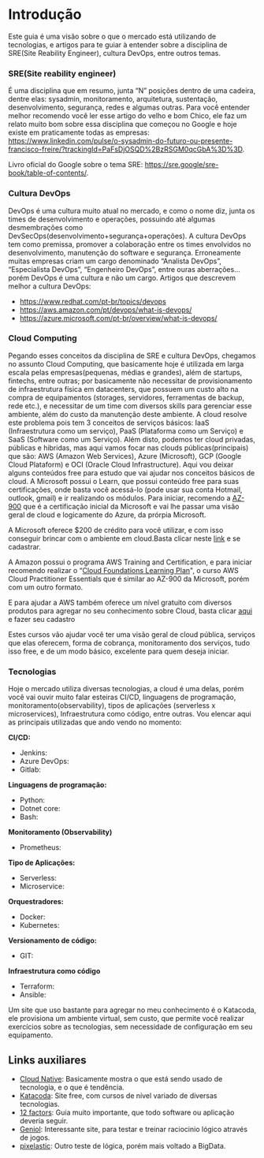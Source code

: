 # Introdução

Este guia é uma visão sobre o que o mercado está utilizando de tecnologias, e artigos para te guiar à entender sobre a disciplina de SRE(Site Reability Engineer), cultura DevOps, entre outros temas.

### SRE(Site reability engineer) ###
É uma disciplina que em resumo, junta “N” posições dentro de uma cadeira, dentre elas: sysadmin, monitoramento, arquitetura, sustentação, desenvolvimento, segurança, redes e algumas outras.
Para você entender melhor recomendo você ler esse artigo do velho e bom Chico, ele faz um relato muito bom sobre essa disciplina que começou no Google e hoje existe em praticamente todas as empresas: https://www.linkedin.com/pulse/o-sysadmin-do-futuro-ou-presente-francisco-freire/?trackingId=PaFsDjOSQD%2BzRSGM0qcGbA%3D%3D.

Livro oficial do Google sobre o tema SRE: https://sre.google/sre-book/table-of-contents/.

### Cultura DevOps ###
DevOps é uma cultura muito atual no mercado, e como o nome diz, junta os times de desenvolvimento e operações, possuindo até algumas desmembrações como DevSecOps(desenvolvimento+segurança+operações). A cultura DevOps tem como premissa, promover a colaboração entre os times envolvidos no desenvolvimento, manutenção do software e segurança. Erroneamente muitas empresas criam um cargo denominado “Analista DevOps”, “Especialista DevOps”, “Engenheiro DevOps”, entre ouras aberrações... porém DevOps é uma cultura e não um cargo.
Artigos que descrevem melhor a cultura DevOps:
- https://www.redhat.com/pt-br/topics/devops
- https://aws.amazon.com/pt/devops/what-is-devops/
- https://azure.microsoft.com/pt-br/overview/what-is-devops/

### Cloud Computing ###
Pegando esses conceitos da disciplina de SRE e cultura DevOps, chegamos no assunto Cloud Computing, que basicamente hoje é utilizada em larga escala pelas empresas(pequenas, médias e grandes), além de startups, fintechs, entre outras; por basicamente não necessitar de provisionamento de infraestrutura física em datacenters, que possuem um custo alto na compra de equipamentos (storages, servidores, ferramentas de backup, rede etc.), e necessitar de um time com diversos skills para gerenciar esse ambiente, além do custo da manutenção deste ambiente. A cloud resolve este problema pois tem 3 conceitos de serviços básicos: IaaS (Infraestrutura como um serviço), PaaS (Plataforma como um Serviço) e SaaS (Software como um Serviço).
Além disto, podemos ter cloud privadas, públicas e hibridas, mas aqui vamos focar nas clouds públicas(principais) que são: AWS (Amazon Web Services), Azure (Microsoft), GCP (Google Cloud Plataform) e OCI (Oracle Cloud Infrastructure).
Aqui vou deixar alguns conteúdos free para estudo que vai ajudar nos conceitos básicos de cloud.
A Microsoft possui o Learn, que possui conteúdo free para suas certificações, onde basta você acessá-lo (pode usar sua conta Hotmail, outlook, gmail) e ir realizando os módulos. Para iniciar, recomendo a [AZ-900](https://docs.microsoft.com/pt-br/learn/certifications/exams/az-900) que é a certificação inicial da Microsoft e vai lhe passar uma visão geral de cloud e logicamente do Azure, da prórpia Microsoft.

A Microsoft oferece $200 de crédito para você utilizar, e com isso conseguir brincar com o ambiente em cloud.Basta clicar neste [link](https://azure.microsoft.com/pt-pt/free/) e se cadastrar.

A Amazon possui o programa AWS Training and Certification, e para iniciar recomendo realizar o “[Cloud Foundations Learning Plan](https://explore.skillbuilder.aws/learn/public/learning_plan/view/82/cloud-foundations-learning-plan)", o curso AWS Cloud Practitioner Essentials que é similar ao AZ-900 da Microsoft, porém com um outro formato.

E para ajudar a AWS também oferece um nível gratuito com diversos produtos para agregar no seu conhecimento sobre Cloud, basta clicar [aqui](https://aws.amazon.com/pt/free/?trk=ps_a134p000003yhQ3AAI&trkCampaign=acq_paid_search_brand&sc_channel=ps&sc_campaign=acquisition_BR&sc_publisher=google&sc_category=core&sc_country=BR&sc_geo=LATAM&sc_outcome=Acquisition&sc_detail=aws%20free&sc_content=Cost_e&sc_matchtype=e&sc_segment=454435137297&sc_medium=ACQ-P|PS-GO|Brand|Desktop|SU|AWS|Core|BR|EN|Text&s_kwcid=AL!4422!3!454435137297!e!!g!!aws%20free&ef_id=Cj0KCQjwlOmLBhCHARIsAGiJg7nIDdaeVvS1ghdrB1O1UdQy93TYt1w-l00qtKELL-I6qjiX-VyNpD4aAgHIEALw_wcB:G:s&s_kwcid=AL!4422!3!454435137297!e!!g!!aws%20free&all-free-tier.sort-by=item.additionalFields.SortRank&all-free-tier.sort-order=asc&awsf.Free%20Tier%20Types=*all&awsf.Free%20Tier%20Categories=*all) e fazer seu cadastro

Estes cursos vão ajudar você ter uma visão geral de cloud pública, serviços que elas oferecem, forma de cobrança, monitoramento dos serviços, tudo isso free, e de um modo básico, excelente para quem deseja iniciar.

### Tecnologias ###
Hoje o mercado utiliza diversas tecnologias, a cloud é uma delas, porém você vai ouvir muito falar esteiras CI/CD, linguagens de programação, monitoramento(observability), tipos de aplicações (serverless x microservices), Infraestrutura como código, entre outras. Vou elencar aqui as principais utilizadas que ando vendo no momento:

**CI/CD:** 

- Jenkins:
- Azure DevOps:
- Gitlab:

**Linguagens de programação:** 

- Python:
- Dotnet core:
- Bash:

**Monitoramento (Observability)** 

- Prometheus:

**Tipo de Aplicações:** 

- Serverless:
- Microservice:

**Orquestradores:**

- Docker:
- Kubernetes:

**Versionamento de código:** 

- GIT:

**Infraestrutura como código** 

- Terraform:
- Ansible:

Um site que uso bastante para agregar no meu conhecimento é o Katacoda, ele provisiona um ambiente virtual, sem custo, que permite você realizar exercícios sobre as tecnologias, sem necessidade de configuração em seu equipamento.


## Links auxiliares ##

- [Cloud Native](https://landscape.cncf.io/): Basicamente mostra o que está sendo usado de tecnologia, e o que é tendência.
- [Katacoda](https://www.katacoda.com/): Site free, com cursos de nível variado de diversas tecnologias.
- [12 factors](https://12factor.net/pt_br/): Guia muito importante, que todo software ou aplicação deveria seguir.
- [Geniol](https://www.geniol.com.br/logica/): Interessante site, para testar e treinar raciocinio lógico através de jogos.
- [pixelastic](https://pixelastic.github.io/pokemonorbigdata/): Outro teste de lógica, porém mais voltado a BigData.

